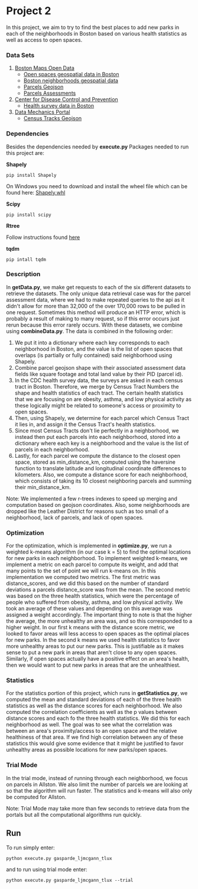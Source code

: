 Project 2
================================================================================
In this project, we aim to try to find the best places to add
new parks in each of the neighborhoods in Boston based on various
health statistics as well as access to open spaces. 

### Data Sets
1. [Boston Maps Open Data](http://bostonopendata-boston.opendata.arcgis.com/)
    - [Open spaces geospatial data in Boston](http://bostonopendata-boston.opendata.arcgis.com/datasets/2868d370c55d4d458d4ae2224ef8cddd_7.geojson)
    - [Boston neighborhoods geospatial data](http://bostonopendata-boston.opendata.arcgis.com/datasets/3525b0ee6e6b427f9aab5d0a1d0a1a28_0.geojson)
    - [Parcels Geojson](http://bostonopendata-boston.opendata.arcgis.com/datasets/b7739e6673104c048f5e2f28bb9b2281_0.geojson)
    - [Parcels Assessments](https://data.boston.gov/datastore/odata3.0/fd351943-c2c6-4630-992d-3f895360febd)
2. [Center for Disease Control and Prevention](https://chronicdata.cdc.gov/)
    - [Health survey data in Boston](https://chronicdata.cdc.gov/resource/csmm-fdhi.json?cityname=Boston)
3. [Data Mechanics Portal](http://datamechanics.io/)
    - [Census Tracks Geojson](http://datamechanics.io/data/gasparde_ljmcgann_tlux/boston_census_track.json)
### Dependencies
Besides the dependencies needed by **execute.py** Packages needed to run this project are:

**Shapely**
```
pip install Shapely 
```
On Windows you need to download and install the wheel file which can be found here:  [Shapely.whl](http://www.lfd.uci.edu/~gohlke/pythonlibs/#shapely)

**Scipy**
````
pip install scipy
````

**Rtree**

Follow instructions found [here](http://toblerity.org/rtree/install.html#)

**tqdm**
````
pip intall tqdm
````
### Description
In **getData.py**, we make get requests to each of the six different datasets
to retrieve the datasets. The only unique data retrieval case was for the parcel
assessment data, where we had to make repeated queries to the api as it didn't
allow for more than 32,000 of the over 170,000 rows to be pulled in one request. Sometimes
this method will produce an HTTP error, which is probably a result of making to many request,
so if this error occurs just rerun because this error rarely occurs.
With these datasets, we combine using **combineData.py**. 
The data is combined in the following order: 
1. We put it into a dictionary where each key corresponds to each neighborhood in Boston, and the value is the list of open spaces that overlaps (is partially or fully contained) said neighborhood using Shapely.
2. Combine parcel geojson shape with their associated assessment data fields like square footage and total land value by 
their PID (parcel id).
3. In the CDC health survey data, the surveys are asked in each census tract in Boston. Therefore, we merge by
Census Tract Numbers the shape and health statistics of each tract. The certain health statistics that we 
are focusing on are obesity, asthma, and low physical activity as these logically might be related to someone's
access or proximity to open spaces.
4. Then, using Shapely, we determine for each parcel which Census Tract it lies in, and assign it the
Census Tract's health statistics.
5. Since most Census Tracts don't lie perfectly in a neighborhood, we instead then put each parcels into each neighborhood,
stored into a dictionary where each key is a neighborhood and the value is the list of parcels in each neighborhood.
6. Lastly, for each parcel we compute the distance to the closest open space, stored as min_distance_km, computed using the haversine function to translate
latitude and longitudinal coordinate differences to kilometers. Also, we compute a distance score for each neighborhood,
which consists of taking its 10 closest neighboring parcels and summing their min_distance_km. 

Note: We implemented a few r-trees indexes to speed up merging and computation based on geojson coordinates. Also, some neighborhoods
are dropped like the Leather District for reasons such as too small of a neighborhood, lack of parcels, and lack of open spaces.

### Optimization
For the optimization, which is implemented in **optimize.py**, we run a weighted k-means algorithm (in our case k = 5) to find the optimal
locations for new parks in each neighborhood. To implement weighted k-means, we implement a metric on each parcel to 
compute its weight, and add that many points to the set of point we will run k-means on. In this implementation we 
computed two metrics. The first metric was distance_scores, and we did this based on the number of standard deviations
a parcels distance_score was from the mean. The second metric was based on the three health statistics, which were the 
percentage of people who suffered from obesity, asthma, and low physical activity. We took an average of these values
and depending on this average was assigned a weight accordingly. The important thing to note is that the higher the average,
the more unhealthy an area was, and so this corresponded to a higher weight. In our first k means with the distance score 
metric, we looked to favor areas will less access to open spaces as the optimal places for new parks. In the second
k means we used health statistics to favor more unhealthy areas to put our new parks. This is justifiable as it makes
sense to put a new park in areas that aren't close to any open spaces. Similarly, if open spaces
actually have a positive effect on an area's health, then we would want to put new parks in areas that are
the unhealthiest.

### Statistics
For the statistics portion of this project, which runs in **getStatistics.py**, we computed the mean and standard deviations
of each of the three health statistics as well as the distance scores for each neighborhood. We
also computed the correlation coefficients as well as the p values between distance scores and each fo the three health 
statistics. We did this for each neighborhood as well. The goal was to see what the correlation was
between an area's proximity/access to an open space and the relative healthiness of that area. If we
find high correlation between any of these statistics this would give some evidence that it might 
be justified to favor unhealthy areas as possible locations for new parks/open spaces.

### Trial Mode
In the trial mode, instead of running through each neighborhood, we focus on
parcels in Allston. We also limit the number of parcels we are looking at so that the algorithm will run faster.
The statistics and k-means will also only be computed for Allston.

Note: Trial Mode may take more than few seconds to retrieve data from the portals but all the computational algorithms run quickly.

## Run
To run simply enter:
```
python execute.py gasparde_ljmcgann_tlux
```
and to run using trial mode enter:
```
python execute.py gasparde_ljmcgann_tlux --trial
```